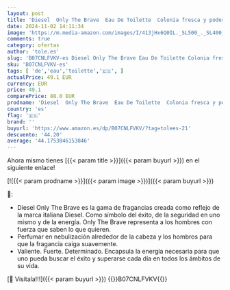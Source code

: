 ```yaml
---
layout: post
title: 'Diesel  Only The Brave  Eau De Toilette  Colonia fresca y poderosa para hombre  Limón fresco  acorde aromático de romero y de madera de ámbar  Perfume de lujo para hombre  Frasco de 125ml'
date: 2024-11-02 14:11:34
image: 'https://m.media-amazon.com/images/I/413jHx6Q0IL._SL500_._SL400_.jpg'
comments: true
category: ofertas
author: 'tole.es'
slug: 'B07CNLFVKV-es Diesel Only The Brave Eau De Toilette Colonia fresca y...'
sku: 'B07CNLFVKV-es'
tags: [ 'de','eau','toilette','🇪🇸', ]
actualPrice: 49.1 EUR
currency: EUR
price: 49.1
comparePrice: 88.0 EUR
prodname: 'Diesel  Only The Brave  Eau De Toilette  Colonia fresca y poderosa para hombre  Limón fresco  acorde aromático de romero y de madera de ámbar  Perfume de lujo para hombre  Frasco de 125ml'
country: 'es'
flag: '🇪🇸'
brand: ''
buyurl: 'https://www.amazon.es/dp/B07CNLFVKV/?tag=tolees-21'
descuento: '44.20'
average: '44.1753846153846'
---
```


Ahora mismo tienes [{{< param title >}}]({{< param buyurl >}}) en el siguiente enlace!

[![{{< param prodname >}}]({{< param image >}})]({{< param buyurl >}})

🔎:

- Diesel Only The Brave es la gama de fragancias creada como reflejo de la marca italiana Diesel. Como símbolo del éxito, de la seguridad en uno mismo y de la energía. Only The Brave representa a los hombres con fuerza que saben lo que quieren.
- Perfumar en nebulización alrededor de la cabeza y los hombros para que la fragancia caiga suavemente.
- Valiente. Fuerte. Determinado. Encapsula la energía necesaria para que uno pueda buscar el éxito y superarse cada día en todos los ámbitos de su vida.

[🛒 Visítala!!!]({{< param buyurl >}})
{{<world>}}B07CNLFVKV{{</world>}}
